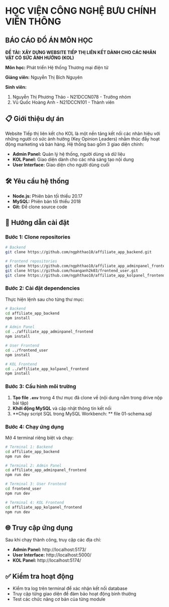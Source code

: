 # HỌC VIỆN CÔNG NGHỆ BƯU CHÍNH VIỄN THÔNG
## BÁO CÁO ĐỒ ÁN MÔN HỌC

**ĐỀ TÀI: XÂY DỰNG WEBSITE TIẾP THỊ LIÊN KẾT DÀNH CHO CÁC NHÂN VẬT CÓ SỨC ẢNH HƯỞNG (KOL)**

**Môn học:** Phát triển Hệ thống Thương mại điện tử

**Giảng viên:** Nguyễn Thị Bích Nguyên

**Sinh viên:**
1. Nguyễn Thị Phương Thảo - N21DCCN078 - Trưởng nhóm  
2. Vũ Quốc Hoàng Anh - N21DCCN101 - Thành viên

## 📋 Giới thiệu dự án

Website Tiếp thị liên kết cho KOL là một nền tảng kết nối các nhãn hiệu với những người có sức ảnh hưởng (Key Opinion Leaders) nhằm thúc đẩy hoạt động marketing và bán hàng. Hệ thống bao gồm 3 giao diện chính:

- **Admin Panel:** Quản lý hệ thống, người dùng và dữ liệu
- **KOL Panel:** Giao diện dành cho các nhà sáng tạo nội dung
- **User Interface:** Giao diện cho người dùng cuối

## 🛠️ Yêu cầu hệ thống

- **Node.js:** Phiên bản tối thiểu 20.17
- **MySQL:** Phiên bản tối thiểu 2018
- **Git:** Để clone source code

## 🚀 Hướng dẫn cài đặt

### Bước 1: Clone repositories

```bash
# Backend
git clone https://github.com/ngphthao10/affiliate_app_backend.git

# Frontend repositories
git clone https://github.com/ngphthao10/affiliate_app_adminpanel_frontend.git
git clone https://github.com/hoanganh2k03/frontend_user.git
git clone https://github.com/ngphthao10/affiliate_app_kolpanel_frontend.git
```

### Bước 2: Cài đặt dependencies

Thực hiện lệnh sau cho từng thư mục:

```bash
# Backend
cd affiliate_app_backend
npm install

# Admin Panel
cd ../affiliate_app_adminpanel_frontend
npm install

# User Frontend
cd ../frontend_user
npm install

# KOL Frontend
cd ../affiliate_app_kolpanel_frontend
npm install
```

### Bước 3: Cấu hình môi trường

1. **Tạo file `.env`** trong 4 thư mục đã clone về (nội dung nằm trong drive nộp bài tập)
2. **Khởi động MySQL** và cập nhật thông tin kết nối
3. **Chạy script SQL trong MySQL Workbench: ** file 01-schema.sql

### Bước 4: Chạy ứng dụng

Mở 4 terminal riêng biệt và chạy:

```bash
# Terminal 1: Backend
cd affiliate_app_backend
npm run dev

# Terminal 2: Admin Panel
cd affiliate_app_adminpanel_frontend
npm run dev

# Terminal 3: User Frontend
cd frontend_user
npm run dev

# Terminal 4: KOL Frontend
cd affiliate_app_kolpanel_frontend
npm run dev
```

## 🌐 Truy cập ứng dụng

Sau khi chạy thành công, truy cập các địa chỉ:

- **Admin Panel:** http://localhost:5173/
- **User Interface:** http://localhost:5000/
- **KOL Panel:** http://localhost:5174/

## ✅ Kiểm tra hoạt động

- Kiểm tra log trên terminal để xác nhận kết nối database
- Truy cập từng giao diện để đảm bảo hoạt động bình thường
- Test các chức năng cơ bản của từng module
